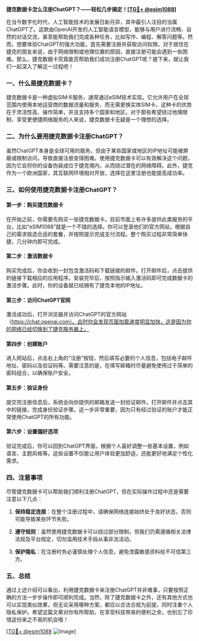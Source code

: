 **捷克数据卡怎么注册ChatGPT？——轻松几步搞定！[[TG💪+ @esim1088](https://t.me/s/esim1088)]**

在当今数字化时代，人工智能技术的发展日新月异，其中最引人注目的当属ChatGPT了。这款由OpenAI开发的人工智能语言模型，能够与用户进行流畅、自然的对话交流，甚至能帮助我们完成各种任务，比如写作、编程、解答问题等。然而，想要体验ChatGPT的强大功能，首先需要注册并获取访问权限。对于居住在捷克的朋友来说，由于网络限制或地理位置的原因，直接注册可能会遇到一些困难。那么，捷克数据卡究竟能否帮助我们成功注册ChatGPT呢？接下来，就让我们一起深入了解这一过程吧！

### 一、什么是捷克数据卡？

捷克数据卡是一种虚拟SIM卡服务，通常通过eSIM技术实现。它允许用户在全球范围内使用本地运营商的数据流量和服务，而无需更换实体SIM卡。这种卡的优势在于灵活性高、操作简单，并且支持多个国家和地区。对于那些希望绕过地理限制、享受更便捷网络服务的人来说，捷克数据卡无疑是一个理想的选择。

### 二、为什么要用捷克数据卡注册ChatGPT？

虽然ChatGPT本身是全球可用的服务，但由于某些国家或地区的IP地址可能被屏蔽或限制访问，导致直接注册变得困难。使用捷克数据卡可以有效解决这个问题，因为它会将你的设备伪装成位于捷克境内，从而绕过潜在的网络障碍。此外，捷克作为一个欧洲国家，其互联网环境相对开放，选择在这里注册也能提高成功率。

### 三、如何使用捷克数据卡注册ChatGPT？

#### 第一步：购买捷克数据卡

在开始之前，你需要先购买一张捷克数据卡。目前市面上有许多提供此类服务的平台，比如“eSIM1088”就是一个不错的选择。你可以登录他们的官方网站，根据自己的需求挑选合适的套餐，并按照提示完成支付流程。整个购买过程非常简单快捷，几分钟内即可完成。

#### 第二步：激活数据卡

购买完成后，你会收到一封包含激活码和下载链接的邮件。打开邮件后，点击提供的链接下载相应的应用程序。安装完毕后，按照指示输入激活码即可完成数据卡的激活步骤。此时，你的设备就已经拥有了捷克本地的IP地址。

#### 第三步：访问ChatGPT官网

激活成功后，打开浏览器并访问ChatGPT的官方网站（https://chat.openai.com）。此时你会发现页面加载速度明显加快，这是因为你的网络已经切换到了捷克服务器上。

#### 第四步：创建账户

进入网站后，点击右上角的“注册”按钮，然后填写必要的个人信息，包括电子邮件地址、密码以及验证码等。需要注意的是，在填写邮箱时尽量避免使用过于简单的密码组合，以确保账户安全。

#### 第五步：验证身份

提交完注册信息后，系统会向你提供的邮箱发送一封验证邮件。打开邮件并点击其中的链接，完成身份验证步骤。这一步非常重要，因为只有经过验证的账户才能正常使用ChatGPT的所有功能。

#### 第六步：设置偏好选项

验证完成后，你可以回到ChatGPT界面，根据个人喜好调整一些基本设置，例如语言、主题风格等。这些设置不仅能让用户体验更加舒适，还能更好地满足个性化需求。

### 四、注意事项

尽管捷克数据卡可以帮助我们顺利注册ChatGPT，但在实际操作过程中还是需要注意以下几点：

1. **保持稳定连接**：在整个注册过程中，请确保网络连接始终处于良好状态，否则可能导致某些环节失败。
   
2. **遵守规则**：虽然使用捷克数据卡可以绕过部分限制，但我们仍需遵循相关法律法规及平台规定，切勿滥用技术手段从事非法活动。
   
3. **保护隐私**：在注册时务必谨慎处理个人信息，避免泄露敏感资料给不可信第三方。

### 五、总结

通过上述介绍可以看出，利用捷克数据卡来注册ChatGPT并非难事，只要按照正确的方法一步步操作即可顺利完成。当然，除了捷克数据卡之外，还有其他方式也可以实现类似效果，但无论采用哪种方案，都应以合法合规为前提，同时注重个人隐私保护。希望这篇文章对你有所帮助，在享受科技带来的便利之余，也别忘了珍惜这份来之不易的机会哦！

[[TG💪+ @esim1088](https://t.me/s/esim1088) ![Image](https://i.postimg.cc/4NQfJmqS/Snipaste-2025-05-13-00-14-12.png)]